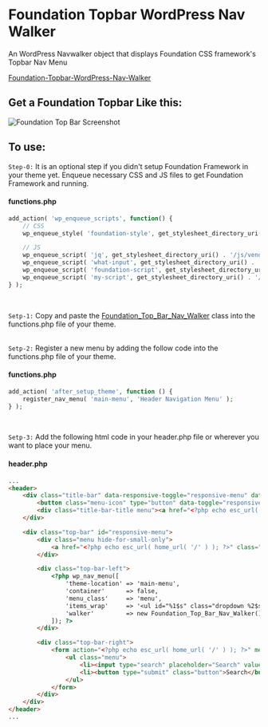 # Foundation Topbar WordPress Nav Walker
An WordPress Navwalker object that displays Foundation CSS framework's Topbar Nav Menu

[Foundation-Topbar-WordPress-Nav-Walker](https://github.com/nisarul-media/Foundation-Topbar-WordPress-Nav-Walker)

## Get a Foundation Topbar Like this:
![Foundation Top Bar Screenshot](https://user-images.githubusercontent.com/65971192/158076929-e963bc8c-ae8d-4ef9-8f7f-1b8553da76fa.jpg)


## To use:

`Step-0:` It is an optional step if you didn't setup Foundation Framework in your theme yet. Enqueue necessary CSS and JS files to get Foundation Framework and running.
#### functions.php
```php
add_action( 'wp_enqueue_scripts', function() {
    // CSS
    wp_enqueue_style( 'foundation-style', get_stylesheet_directory_uri() . '/css/foundation.min.css', array(), '6.7.4', 'all' );

    // JS
    wp_enqueue_script( 'jq', get_stylesheet_directory_uri() . '/js/vendor/jquery.js', array( ), '3.6.0', true );
    wp_enqueue_script( 'what-input', get_stylesheet_directory_uri() . '/js/vendor/what-input.js', array( 'jq' ), '5.2.10', true );
    wp_enqueue_script( 'foundation-script', get_stylesheet_directory_uri() . '/js/vendor/foundation.min.js', array( 'jq', 'what-input' ), '6.7.4', true );
    wp_enqueue_script( 'my-script', get_stylesheet_directory_uri() . '/js/app.js', array( 'jq', 'what-input', 'foundation-script' ), '1.0.0', true );
} );
```
<br>

`Setp-1:` Copy and paste the [Foundation_Top_Bar_Nav_Walker](https://github.com/nisarul-media/Foundation-Topbar-WordPress-Nav-Walker/blob/main/functions.php) class into the functions.php file of your theme.
<br><br>

`Setp-2:` Register a new menu by adding the follow code into the functions.php file of your theme.
#### functions.php
```php
add_action( 'after_setup_theme', function () {
    register_nav_menu( 'main-menu', 'Header Navigation Menu' );
} );
```
<br>

`Setp-3:` Add the following html code in your header.php file or wherever you want to place your menu.
#### header.php
```html
...
<header>
    <div class="title-bar" data-responsive-toggle="responsive-menu" data-hide-for="medium">
        <button class="menu-icon" type="button" data-toggle="responsive-menu"></button>
        <div class="title-bar-title menu"><a href="<?php echo esc_url( home_url( '/' ) ); ?>" class="menu-text" rel="home"><?php bloginfo( 'name' ); ?></a></div>
    </div>

    <div class="top-bar" id="responsive-menu">
        <div class="menu hide-for-small-only">
            <a href="<?php echo esc_url( home_url( '/' ) ); ?>" class="menu-text" rel="home"><?php bloginfo( 'name' ); ?></a>
        </div>

        <div class="top-bar-left">
            <?php wp_nav_menu([
                'theme-location' => 'main-menu',
                'container'      => false,
                'menu_class'     => 'menu',
                'items_wrap'     => '<ul id="%1$s" class="dropdown %2$s"  data-dropdown-menu>%3$s</ul>',
                'walker'         => new Foundation_Top_Bar_Nav_Walker(),
            ]); ?>
        </div>

        <div class="top-bar-right">
            <form action="<?php echo esc_url( home_url( '/' ) ); ?>" method="GET">
                <ul class="menu">
                    <li><input type="search" placeholder="Search" value="<?php echo get_search_query(); ?>" name="s"></li>
                    <li><button type="submit" class="button">Search</button></li>
                </ul>
            </form>
        </div>
    </div>
</header>
...
```
<br>
